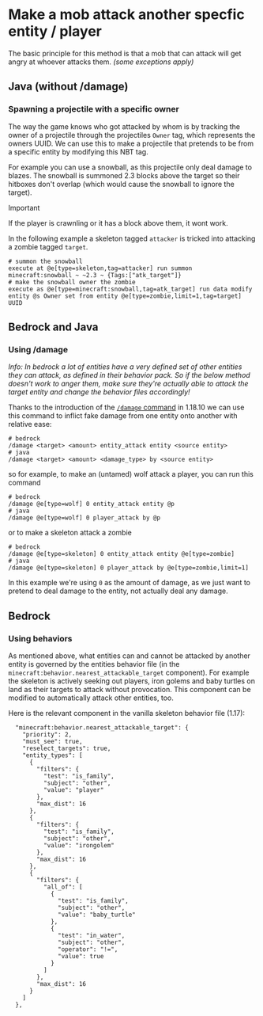 # Make a mob attack another specfic entity / player

The basic principle for this method is that a mob that can attack will get angry at whoever attacks them. _(some exceptions apply)_

## Java (without /damage)

### Spawning a projectile with a specific owner

The way the game knows who got attacked by whom is by tracking the owner of a projectile through the projectiles `Owner` tag, which represents the owners UUID. We can use this to make a projectile that pretends to be from a specific entity by modifying this NBT tag.

For example you can use a snowball, as this projectile only deal damage to blazes. The snowball is summoned 2.3 blocks above the target so their hitboxes don't overlap (which would cause the snowball to ignore the target). 
> [!IMPORTANT]
> If the player is crawnling or it has a block above them, it wont work.

In the following example a skeleton tagged `attacker` is tricked into attacking a zombie tagged `target`.

    # summon the snowball
    execute at @e[type=skeleton,tag=attacker] run summon minecraft:snowball ~ ~2.3 ~ {Tags:["atk_target"]}
    # make the snowball owner the zombie
    execute as @e[type=minecraft:snowball,tag=atk_target] run data modify entity @s Owner set from entity @e[type=zombie,limit=1,tag=target] UUID


## Bedrock and Java

### Using /damage

_Info: In bedrock a lot of entities have a very defined set of other entities they can attack, as defined in their behavior pack. So if the below method doesn't work to anger them, make sure they're actually able to attack the target entity and change the behavior files accordingly!_

Thanks to the introduction of the [`/damage` command](https://minecraft.wiki/wiki/Commands/damage) in 1.18.10 we can use this command to inflict fake damage from one entity onto another with relative ease:

    # bedrock
    /damage <target> <amount> entity_attack entity <source entity>
    # java
    /damage <target> <amount> <damage_type> by <source entity>

so for example, to make an (untamed) wolf attack a player, you can run this command

    # bedrock
    /damage @e[type=wolf] 0 entity_attack entity @p
    # java
    /damage @e[type=wolf] 0 player_attack by @p

or to make a skeleton attack a zombie

    # bedrock
    /damage @e[type=skeleton] 0 entity_attack entity @e[type=zombie]
    # java
    /damage @e[type=skeleton] 0 player_attack by @e[type=zombie,limit=1]

In this example we're using `0` as the amount of damage, as we just want to pretend to deal damage to the entity, not actually deal any damage.

## Bedrock

### Using behaviors

As mentioned above, what entities can and cannot be attacked by another entity is governed by the entities behavior file (in the `minecraft:behavior.nearest_attackable_target` component). For example the skeleton is actively seeking out players, iron golems and baby turtles on land as their targets to attack without provocation. This component can be modified to automatically attack other entities, too.

Here is the relevant component in the vanilla skeleton behavior file (1.17):

      "minecraft:behavior.nearest_attackable_target": {
        "priority": 2,
        "must_see": true,
        "reselect_targets": true,
        "entity_types": [
          {
            "filters": {
              "test": "is_family",
              "subject": "other",
              "value": "player"
            },
            "max_dist": 16
          },
          {
            "filters": {
              "test": "is_family",
              "subject": "other",
              "value": "irongolem"
            },
            "max_dist": 16
          },
          {
            "filters": {
              "all_of": [
                {
                  "test": "is_family",
                  "subject": "other",
                  "value": "baby_turtle"
                },
                {
                  "test": "in_water",
                  "subject": "other",
                  "operator": "!=",
                  "value": true
                }
              ]
            },
            "max_dist": 16
          }
        ]
      },
